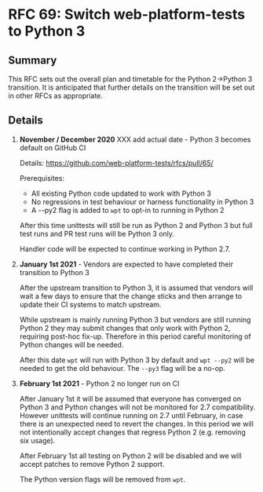 # RFC 69: Switch web-platform-tests to Python 3

## Summary

This RFC sets out the overall plan and timetable for the Python
2->Python 3 transition. It is anticipated that further details on the
transition will be set out in other RFCs as appropriate.

## Details

 1. **November / December 2020** XXX add actual date - Python 3 becomes default on GitHub CI

    Details: https://github.com/web-platform-tests/rfcs/pull/65/

    Prerequisites:

     * All existing Python code updated to work with Python 3
     * No regressions in test behaviour or harness functionality in Python 3
     * A --py2 flag is added to `wpt` to opt-in to running in Python 2

    After this time unittests will still be run as Python 2 and Python
    3 but full test runs and PR test runs will be Python 3 only.

    Handler code will be expected to continue working in Python 2.7.


 1. **January 1st 2021** - Vendors are expected to have completed their transition to Python 3

    After the upstream transition to Python 3, it is assumed that
    vendors will wait a few days to ensure that the change sticks and
    then arrange to update their CI systems to match upstream.

    While upstream is mainly running Python 3 but vendors are still
    running Python 2 they may submit changes that only work with
    Python 2, requiring post-hoc fix-up. Therefore in this period
    careful monitoring of Python changes will be needed.

    After this date `wpt` will run with Python 3 by default and `wpt
    --py2` will be needed to get the old behaviour. The `--py3` flag
    will be a no-op.

 1. **February 1st 2021** - Python 2 no longer run on CI

    After January 1st it will be assumed that everyone has converged
    on Python 3 and Python changes will not be monitored for 2.7
    compatibility. However unittests will continue running on 2.7
    until February, in case there is an unexpected need to revert the
    changes. In this period we will not intentionally accept
    changes that regress Python 2 (e.g. removing six usage).

    After February 1st all testing on Python 2 will be disabled and we
    will accept patches to remove Python 2 support.

    The Python version flags will be removed from `wpt`.
